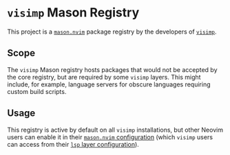 # `visimp` Mason Registry

This project is a [`mason.nvim`](https://github.com/williamboman/mason.nvim)
package registry by the developers of [`visimp`](https://visimp.teapot.ovh).

## Scope

The `visimp` Mason registry hosts packages that would not be accepted by the
core registry, but are required by some `visimp` layers. This might include, for
example, language servers for obscure languages requiring custom build scripts.

## Usage

This registry is active by default on all `visimp` installations, but other
Neovim users can enable it in their [`mason.nvim`
configuration](https://github.com/williamboman/mason.nvim?tab=readme-ov-file#default-configuration)
(which `visimp` users can access from their [`lsp` layer
configuration](https://visimp.teapot.ovh/docs/layers/lsp/#configuration)).
